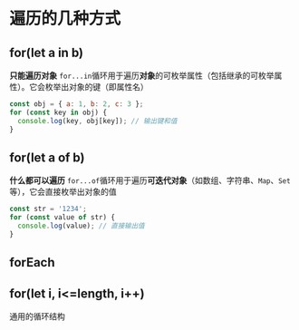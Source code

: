 # 遍历的几种方式
## for(let a in b)
**只能遍历对象**
`for...in`循环用于遍历**对象**的可枚举属性（包括继承的可枚举属性）。它会枚举出对象的键（即属性名）
```js
const obj = { a: 1, b: 2, c: 3 };
for (const key in obj) {
  console.log(key, obj[key]); // 输出键和值
}
```
## for(let a of b)
**什么都可以遍历**
`for...of`循环用于遍历**可迭代对象**（如数组、字符串、`Map`、`Set`等），它会直接枚举出对象的值
```js
const str = '1234';
for (const value of str) {
  console.log(value); // 直接输出值
}
```
## forEach

## for(let i, i<=length, i++)
通用的循环结构
<!--stackedit_data:
eyJoaXN0b3J5IjpbMTAzNjExMzUxLC0yMDIzMDE3Myw1NzcwND
A0MzddfQ==
-->